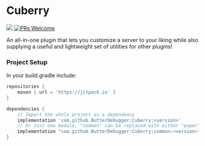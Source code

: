 # Cuberry
[![](https://jitpack.io/v/ButterDebugger/Cuberry.svg)](https://jitpack.io/#ButterDebugger/Cuberry)
[![PRs Welcome](https://img.shields.io/badge/PRs-welcome-brightgreen.svg?style=flat-square)](http://makeapullrequest.com)

An all-in-one plugin that lets you customize a server to your liking while also supplying a useful and lightweight set of utilities for other plugins!

### Project Setup
In your build.gradle include:
``` gradle
repositories {
    maven { url = 'https://jitpack.io' }
}

dependencies {
    // Import the whole project as a dependency
    implementation 'com.github.ButterDebugger:Cuberry:<version>'
    // Or just one module, "common" can be replaced with either "paper" or "velocity"
    implementation "com.github.ButterDebugger:Cuberry:common:<version>"
}
```
